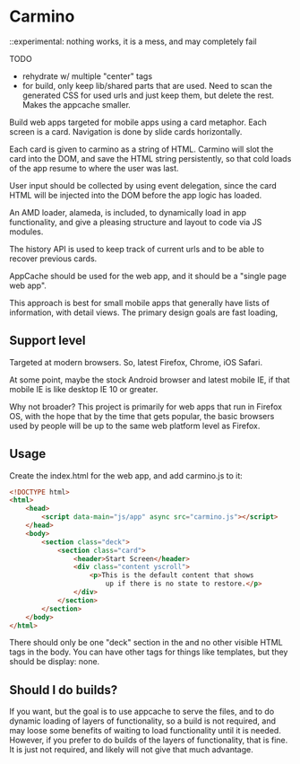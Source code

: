 # Carmino

::experimental: nothing works, it is a mess, and may completely fail

TODO
* rehydrate w/ multiple "center" tags
* for build, only keep lib/shared parts that are used. Need to scan the
  generated CSS for used urls and just keep them, but delete the rest.
  Makes the appcache smaller.

Build web apps targeted for mobile apps using a card metaphor. Each
screen is a card. Navigation is done by slide cards horizontally.

Each card is given to carmino as a string of HTML. Carmino will slot the card
into the DOM, and save the HTML string persistently, so that cold loads of the
app resume to where the user was last.

User input should be collected by using event delegation, since the card HTML
will be injected into the DOM before the app logic has loaded.

An AMD loader, alameda, is included, to dynamically load in app functionality,
and give a pleasing structure and layout to code via JS modules.

The history API is used to keep track of current urls and to be able to recover
previous cards.

AppCache should be used for the web app, and it should be a "single page web
app".

This approach is best for small mobile apps that generally have lists of
information, with detail views. The primary design goals are fast loading,

## Support level

Targeted at modern browsers. So, latest Firefox, Chrome, iOS Safari.

At some point, maybe the stock Android browser and latest mobile IE, if that
mobile IE is like desktop IE 10 or greater.

Why not broader? This project is primarily for web apps that run in Firefox OS,
with the hope that by the time that gets popular, the basic browsers used by
people will be up to the same web platform level as Firefox.

## Usage

Create the index.html for the web app, and add carmino.js to it:

```html
<!DOCTYPE html>
<html>
    <head>
        <script data-main="js/app" async src="carmino.js"></script>
    </head>
    <body>
        <section class="deck">
            <section class="card">
                <header>Start Screen</header>
                <div class="content yscroll">
                    <p>This is the default content that shows
                        up if there is no state to restore.</p>
                </div>
            </section>
        </section>
    </body>
</html>
```

There should only be one "deck" section in the <body> and no other visible
HTML tags in the body. You can have other tags for things like templates, but
they should be display: none.

## Should I do builds?

If you want, but the goal is to use appcache to serve the files, and to do
dynamic loading of layers of functionality, so a build is not required, and
may loose some benefits of waiting to load functionality until it is needed.
However, if you prefer to do builds of the layers of functionality, that is
fine. It is just not required, and likely will not give that much advantage.


